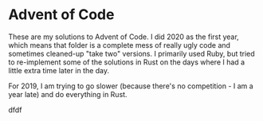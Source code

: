 # Advent of Code

These are my solutions to Advent of Code. I did 2020 as the first year, which means that folder is a complete
mess of really ugly code and sometimes cleaned-up "take two" versions. I primarily used Ruby, but tried to
re-implement some of the solutions in Rust on the days where I had a little extra time later in the day.

For 2019, I am trying to go slower (because there's no competition - I am a year late) and do everything in
Rust.

dfdf
